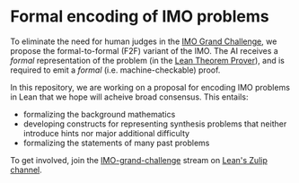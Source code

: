 # Formal encoding of IMO problems

To eliminate the need for human judges in the [IMO Grand Challenge](https://IMO-grand-challenge.github.io/), we propose the formal-to-formal (F2F) variant of the IMO.
The AI receives a *formal* representation of the problem (in the [Lean Theorem Prover](https://leanprover.github.io/)), and is required to emit a *formal* (i.e. machine-checkable) proof.

In this repository, we are working on a proposal for encoding IMO problems in Lean that we hope will acheive broad consensus.
This entails:

- formalizing the background mathematics
- developing constructs for representing synthesis problems that neither introduce hints nor major additional difficulty
- formalizing the statements of many past problems

To get involved, join the [IMO-grand-challenge](https://leanprover.zulipchat.com/#narrow/stream/208328-IMO-grand-challenge) stream on [Lean's Zulip channel](https://leanprover.zulipchat.com/).